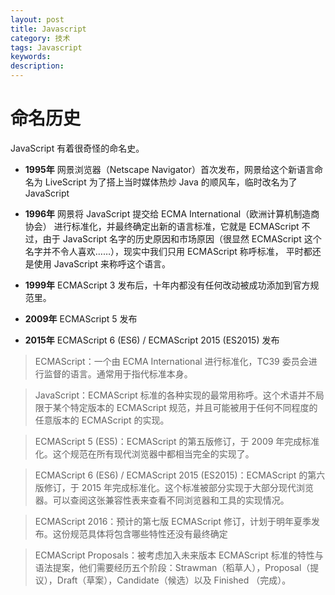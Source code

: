 ```yaml
---
layout: post
title: Javascript
category: 技术
tags: Javascript
keywords: 
description: 
---
```



# 命名历史

JavaScript 有着很奇怪的命名史。

- **1995年** 网景浏览器（Netscape Navigator）首次发布，网景给这个新语言命名为 LiveScript 
        为了搭上当时媒体热炒 Java 的顺风车，临时改名为了 JavaScript 

- **1996年** 网景将 JavaScript 提交给 ECMA International（欧洲计算机制造商协会） 进行标准化，并最终确定出新的语言标准，它就是 ECMAScript
	不过，由于 JavaScript 名字的历史原因和市场原因（很显然 ECMAScript 这个名字并不令人喜欢……），现实中我们只用 ECMAScript 称呼标准，
	平时都还是使用 JavaScript 来称呼这个语言。

- **1999年** ECMAScript 3 发布后，十年内都没有任何改动被成功添加到官方规范里。

- **2009年** ECMAScript 5 发布


- **2015年** ECMAScript 6 (ES6) / ECMAScript 2015 (ES2015) 发布

>ECMAScript：一个由 ECMA International 进行标准化，TC39 委员会进行监督的语言。通常用于指代标准本身。

>JavaScript：ECMAScript 标准的各种实现的最常用称呼。这个术语并不局限于某个特定版本的 ECMAScript 规范，并且可能被用于任何不同程度的任意版本的 ECMAScript 的实现。

>ECMAScript 5 (ES5)：ECMAScript 的第五版修订，于 2009 年完成标准化。这个规范在所有现代浏览器中都相当完全的实现了。

>ECMAScript 6 (ES6) / ECMAScript 2015 (ES2015)：ECMAScript 的第六版修订，于 2015 年完成标准化。这个标准被部分实现于大部分现代浏览器。可以查阅这张兼容性表来查看不同浏览器和工具的实现情况。

>ECMAScript 2016：预计的第七版 ECMAScript 修订，计划于明年夏季发布。这份规范具体将包含哪些特性还没有最终确定

>ECMAScript Proposals：被考虑加入未来版本 ECMAScript 标准的特性与语法提案，他们需要经历五个阶段：Strawman（稻草人），Proposal（提议），Draft（草案），Candidate（候选）以及 Finished （完成）。
